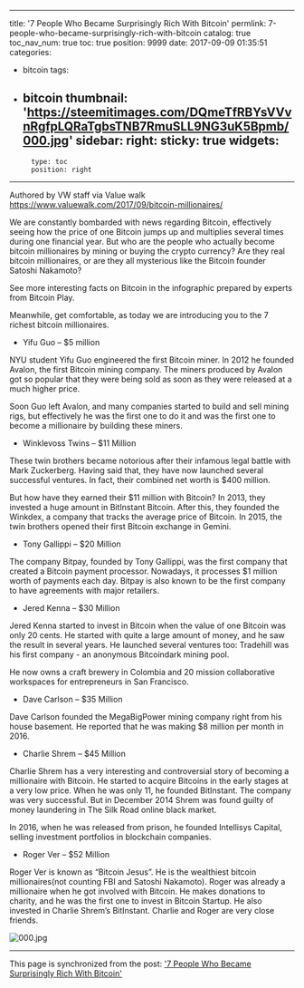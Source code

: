 
---
title: '7 People Who Became Surprisingly Rich With Bitcoin'
permlink: 7-people-who-became-surprisingly-rich-with-bitcoin
catalog: true
toc_nav_num: true
toc: true
position: 9999
date: 2017-09-09 01:35:51
categories:
- bitcoin
tags:
- bitcoin
thumbnail: 'https://steemitimages.com/DQmeTfRBYsVVvnRgfpLQRaTgbsTNB7RmuSLL9NG3uK5Bpmb/000.jpg'
sidebar:
    right:
        sticky: true
widgets:
    -
        type: toc
        position: right
---


Authored by VW staff via Value walk
https://www.valuewalk.com/2017/09/bitcoin-millionaires/

We are constantly bombarded with news regarding Bitcoin, effectively seeing how the price of one Bitcoin jumps up and multiplies several times during one financial year. But who are the people who actually become bitcoin millionaires by mining or buying the crypto currency? Are they real bitcoin millionaires, or are they all mysterious like the Bitcoin founder Satoshi Nakamoto?

See more interesting facts on Bitcoin in the infographic prepared by experts from Bitcoin Play.

Meanwhile, get comfortable, as today we are introducing you to the 7 richest bitcoin millionaires.

- Yifu Guo – $5 million

NYU student Yifu Guo engineered the first Bitcoin miner. In 2012 he founded Avalon, the first Bitcoin mining company. The miners produced by Avalon got so popular that they were being sold as soon as they were released at a much higher price.

Soon Guo left Avalon, and many companies started to build and sell mining rigs, but effectively he was the first one to do it and was the first one to become a millionaire by building these miners.

- Winklevoss Twins – $11 Million

These twin brothers became notorious after their infamous legal battle with Mark Zuckerberg. Having said that, they have now launched several successful ventures. In fact, their combined net worth is $400 million.

But how have they earned their $11 million with Bitcoin? In 2013, they invested a huge amount in BitInstant Bitcoin. After this, they founded the Winkdex, a company that tracks the average price of Bitcoin. In 2015, the twin brothers opened their first Bitcoin exchange in Gemini.

- Tony Gallippi – $20 Million

The company Bitpay, founded by Tony Gallippi, was the first company that created a Bitcoin payment processor. Nowadays, it processes $1 million worth of payments each day. Bitpay is also known to be the first company to have agreements with major retailers.

- Jered Kenna – $30 Million

Jered Kenna started to invest in Bitcoin when the value of one Bitcoin was only 20 cents. He started with quite a large amount of money, and he saw the result in several years. He launched several ventures too: Tradehill was his first company - an anonymous Bitcoindark mining pool.

He now owns a craft brewery in Colombia and 20 mission collaborative workspaces for entrepreneurs in San Francisco.

- Dave Carlson – $35 Million

Dave Carlson founded the MegaBigPower mining company right from his house basement. He reported that he was making $8 million per month in 2016.

- Charlie Shrem – $45 Million

Charlie Shrem has a very interesting and controversial story of becoming a millionaire with Bitcoin. He started to acquire Bitcoins in the early stages at a very low price. When he was only 11, he founded BitInstant. The company was very successful. But in December 2014 Shrem was found guilty of money laundering in The Silk Road online black market.

In 2016, when he was released from prison, he founded Intellisys Capital, selling investment portfolios in blockchain companies.

- Roger Ver – $52 Million

Roger Ver is known as “Bitcoin Jesus”. He is the wealthiest bitcoin millionaires(not counting FBI and Satoshi Nakamoto). Roger was already a millionaire when he got involved with Bitcoin. He makes donations to charity, and he was the first one to invest in Bitcoin Startup. He also invested in Charlie Shrem’s BitInstant. Charlie and Roger are very close friends.

![000.jpg](https://steemitimages.com/DQmeTfRBYsVVvnRgfpLQRaTgbsTNB7RmuSLL9NG3uK5Bpmb/000.jpg)

- - -

This page is synchronized from the post: ['7 People Who Became Surprisingly Rich With Bitcoin'](https://steemit.com/@pius.pius/7-people-who-became-surprisingly-rich-with-bitcoin)

